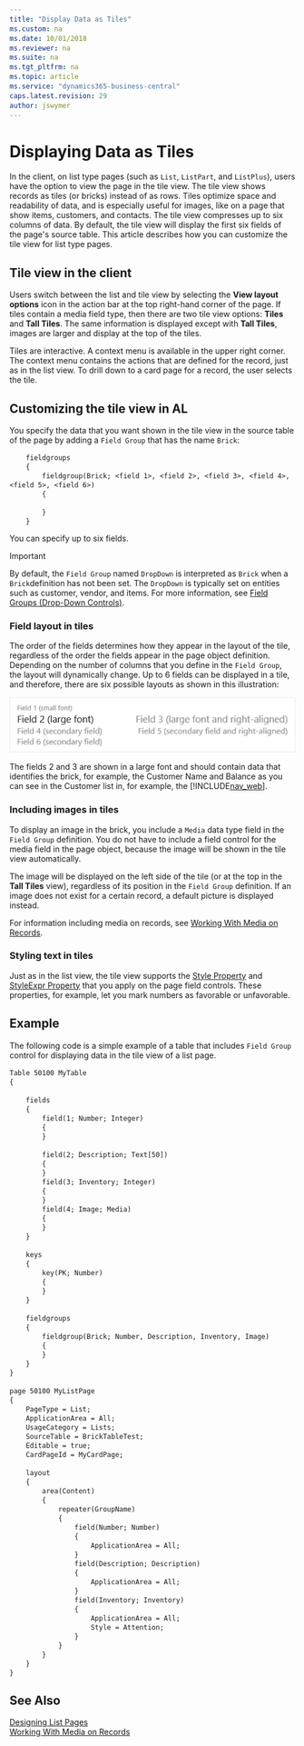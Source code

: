 ```yaml
---
title: "Display Data as Tiles"
ms.custom: na
ms.date: 10/01/2018
ms.reviewer: na
ms.suite: na
ms.tgt_pltfrm: na
ms.topic: article
ms.service: "dynamics365-business-central"
caps.latest.revision: 29
author: jswymer
---
```

# Displaying Data as Tiles

In the client, on list type pages (such as `List`, `ListPart`, and `ListPlus`), users have the option to view the page in the tile view. The tile view shows records as tiles (or bricks) instead of as rows. Tiles optimize space and readability of data, and is especially useful for images, like on a page that show items, customers, and contacts. The tile view compresses up to six columns of data. By default, the tile view will display the first six fields of the page's source table. This article describes how you can customize the tile view for list type pages.  

## Tile view in the client

Users switch between the list and tile view by selecting the **View layout options** icon in the action bar at the top right-hand corner of the page. If tiles contain a media field type, then there are two tile view options: **Tiles** and **Tall Tiles**. The same information is displayed except with **Tall Tiles**, images are larger and display at the top of the tiles. 

Tiles are interactive. A context menu is available in the upper right corner. The context menu contains the actions that are defined for the record, just as in the list view. To drill down to a card page for a record, the user selects the tile.
  

## Customizing the tile view in AL

You specify the data that you want shown in the tile view in the source table of the page by adding a `Field Group` that has the name `Brick`:

```
    fieldgroups
    {
        fieldgroup(Brick; <field 1>, <field 2>, <field 3>, <field 4>, <field 5>, <field 6>)
        {
            
        }
    }
```

You can specify up to six fields.

> [!IMPORTANT]  
>  By default, the `Field Group` named `DropDown` is interpreted as `Brick` when a `Brick`definition has not been set. The `DropDown` is typically set on entities such as customer, vendor, and items. For more information, see [Field Groups (Drop-Down Controls)](devenv-field-groups.md). 

### Field layout in tiles
The order of the fields determines how they appear in the layout of the tile, regardless of the order the fields appear in the page object definition. Depending on the number of columns that you define in the `Field Group`, the layout will dynamically change. Up to 6 fields can be displayed in a tile, and therefore, there are six possible layouts as shown in this illustration:  

 ![Brick layout for tablet and phone](media/TabletPhone_BrickLayout.jpg "TabletPhone\BrickLayout")  

The fields 2 and 3 are shown in a large font and should contain data that identifies the brick, for example, the Customer Name and Balance as you can see in the Customer list in, for example, the [!INCLUDE[nav_web](includes/nav_web_md.md)]. 

### Including images in tiles

To display an image in the brick, you include a `Media` data type field in the `Field Group` definition. You do not have to include a field control for the media field in the page object, because the image will be shown in the tile view automatically.

The image will be displayed on the left side of the tile (or at the top in the **Tall Tiles** view), regardless of its position in the `Field Group` definition. If an image does not exist for a certain record, a default picture is displayed instead.

For information including media on records, see [Working With Media on Records](devenv-working-with-media-on-records.md).

### Styling text in tiles

Just as in the list view, the tile view supports the [Style Property](properties/devenv-style-property.md) and [StyleExpr Property](properties/devenv-styleexpr-property.md) that you apply on the page field controls. These properties, for example, let you mark numbers as favorable or unfavorable. 


## Example
The following code is a simple example of a table that includes `Field Group` control for displaying data in the tile view of a list page.

```
Table 50100 MyTable
{

    fields
    {
        field(1; Number; Integer)
        {
        }

        field(2; Description; Text[50])
        {
        }
        field(3; Inventory; Integer)
        {
        }
        field(4; Image; Media)
        {
        }
    }

    keys
    {
        key(PK; Number)
        {
        }
    }

    fieldgroups
    {
        fieldgroup(Brick; Number, Description, Inventory, Image)
        {
        }
    }
}

page 50100 MyListPage
{
    PageType = List;
    ApplicationArea = All;
    UsageCategory = Lists;
    SourceTable = BrickTableTest;
    Editable = true;
    CardPageId = MyCardPage;

    layout
    {
        area(Content)
        {
            repeater(GroupName)
            {
                field(Number; Number)
                {
                    ApplicationArea = All;
                }
                field(Description; Description)
                {
                    ApplicationArea = All;
                }
                field(Inventory; Inventory)
                {
                    ApplicationArea = All;
                    Style = Attention;
                }
            }
        }
    }
}
```
<!-- 
### To display data as tiles  

1.  In the [!INCLUDE[nav_dev_short](includes/nav_dev_short_md.md)], on the **Tools** menu, choose **Object Designer** to open the Object Designer window.  

2.  In **Object Designer**, choose **Tables**, select a table, and then choose the **Design** button to open **Table Designer**. For example, select table **18**, the **Customer** table.  

3.  To open the **Field Groups** window, choose **View**, and then choose **Field Groups**.  

4.  Select the first row in the **Field Groups** window, and in the **Name** field, type **Brick**.  

5.  In the **Field List** window, make a selection from the fields in the source table. Select more rows by using the **Shift** key. Choose the **OK** button to add the fields to the **Field Groups** table.  

6.  Close the windows and then choose **Save and Compile**.  

## Define fields to display in tile view

To specify which fields are included in a tile for a record in a list page object, you use the `Brick` field group name. The following example defines the `Brick` field group that includes two fields of a table object:


```
table 50101 MyTable
{
    DataClassification = ToBeClassified;
    
    
    fields
    
    {
        field(1;MyField1; Integer)
        {
            DataClassification = ToBeClassified;
            
        }
        field(2;MyField2; Integer)
        {
            DataClassification = ToBeClassified;
            
        }
    }

    keys
    {
        key(PK; MyField)
        {
            Clustered = true;
        }
    }

    fieldgroups
    {
        fieldgroup(Brick; MyField1, MyField2)
        {
            
        }
    }

```
-->
## See Also  
[Designing List Pages](devenv-designing-list-pages.md)  
[Working With Media on Records](devenv-working-with-media-on-records.md)  
